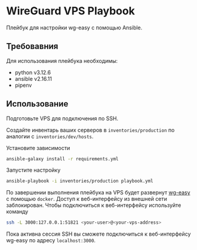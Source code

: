 # WireGuard VPS Playbook

Плейбук для настройки wg-easy с помощью Ansible.

## Требовавния

Для использования плейбука необходимы:

- python v3.12.6
- ansible v2.16.11
- pipenv

## Использование

Подготовьте VPS для подключения по SSH.

Создайте инвентарь ваших серверов в `inventories/production` по аналогии с `inventories/dev/hosts`.

Установите зависимости

```sh
ansible-galaxy install -r requirements.yml
```
Запустите настройку

```sh
ansible-playbook -i inventories/production playbook.yml
```

По завершении выполнения плейбука на VPS будет развернут [wg-easy](https://github.com/wg-easy/wg-easy) с помощью `docker`. Доступ к веб-интерфейсу из внешней сети заблокирован. Чтобы подключиться к веб-интерфейсу используйте команду

```sh
ssh -L 3000:127.0.0.1:51821 <your-user>@<your-vps-address>
```

Пока активна сессия SSH вы сможете подключиться к веб-интерфейсу wg-easy по адресу `localhost:3000`. 